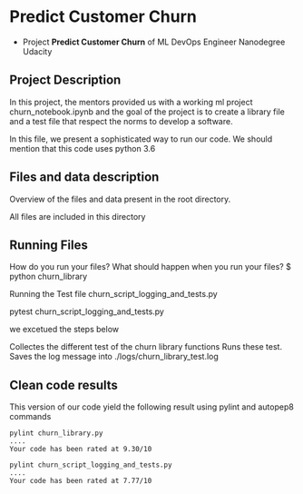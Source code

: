 # Predict Customer Churn

- Project **Predict Customer Churn** of ML DevOps Engineer Nanodegree Udacity

## Project Description
In this project, the mentors provided us with a working ml project churn_notebook.ipynb and the goal of the project is to create a library file and a test file that respect the norms to develop a software.

In this file, we present a sophisticated way to run our code. We should mention that this code uses python 3.6

## Files and data description
Overview of the files and data present in the root directory. 

All files are included in this directory 

## Running Files
How do you run your files? What should happen when you run your files?
$ python churn_library


Running the Test file churn_script_logging_and_tests.py

pytest churn_script_logging_and_tests.py

we excetued the steps below

Collectes the different test of the churn library functions
Runs these test.
Saves the log message into ./logs/churn_library_test.log



## Clean code results

This version of our code yield the following result using pylint and autopep8 commands

```
pylint churn_library.py
....
Your code has been rated at 9.30/10
```

```
pylint churn_script_logging_and_tests.py
....
Your code has been rated at 7.77/10


